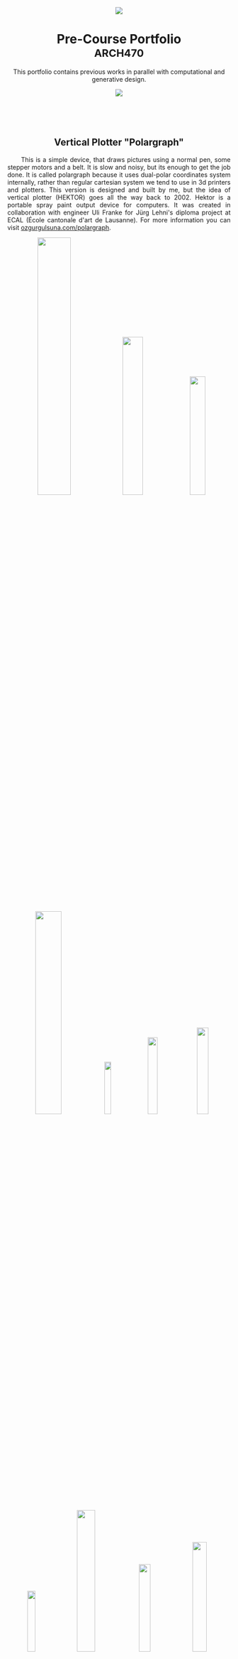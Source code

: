 <!-- [![N|Solid](https://raw.githubusercontent.com/ozgurgulsuna/ARCH470-DigitalDesignStudio/main/top.png?token=AJH7N4Z74UZBD7UN36G274TBNAFPK)](https://nodesource.com/products/nsolid)-->

<!--<img src="top.png" style=" width: 8000px;
  height: 150px;vertical-align:middle;margin:-40px 0px; object-fit:cover;"> </center>   -->
<!--![yastik](top.png)-->
<p align="center">
   <img src="/images/top.png" >
</p>

<h1 align="center" style=" border-bottom: none ;">Pre-Course Portfolio<br><sup> ARCH470 </sup></h1>
<!--<h3 align="center" style="font-style: italic;font-size:2em;">  ARCH 470 </h3>-->
<p align="center"


This portfolio contains previous works in parallel with computational and generative design.


</p>

<!--<img src="bottom.jpeg" style=" width: 8000px;
  height:80px;vertical-align:middle;margin:0px 0px; object-fit:cover;"> </center>  -->
  
  
<p align="center">
   <img src="/images/bottom.png" >
</p>

<!--![yastik](bottom.png)-->

<p> <br>
  </p>
  <p> <br>

<h2 align="center"> Vertical Plotter "Polargraph" </h2>
<p align="justify">
&nbsp;&nbsp;&nbsp;&nbsp;&nbsp;&nbsp;This is a simple device, that draws pictures using a normal pen, some stepper motors and a belt. It is slow and noisy, but its enough to get the job done. It is called polargraph because it uses dual-polar coordinates system internally, rather than regular cartesian system we tend to use in 3d printers and plotters. This version is designed and built by me, but the idea of vertical plotter (HEKTOR) goes all the way back to 2002. Hektor is a portable spray paint output device for computers. It was created in collaboration with engineer Uli Franke for Jürg Lehni's diploma project at ECAL (École cantonale d'art de Lausanne).
  For more information you can visit <a href="https://www.ozgurgulsuna.com/polargraph"> ozgurgulsuna.com/polargraph</a>.
</p>


<p align="center" width="100%">
    <img width="38.5814%" src="/images/polargraph-1.jpg">
    <img width="30.2432%" src="/images/polargraph-2.png">
    <img width="26.1754%" src="/images/polargraph-3.jpg">
</p>
<p align="center" width="100%">
    <img width="34.2127%" src="/images/polargraph-4.png">
    <img width="17.3790%" src="/images/polargraph-5.jpg">
    <img width="21.0755%" src="/images/polargraph-6.jpg">
    <img width="22.3327%" src="/images/polargraph-7.jpg">
</p>
<p align="center" width="100%">
    <img width="18.7435%" src="/images/polargraph-8.png">
    <img width="28.6165%" src="/images/polargraph-9.jpg">
    <img width="22.4755%" src="/images/polargraph-10.jpg">  
    <img width="25.1644%" src="/images/polargraph-11.jpg">
</p>

<h3 align="center">The Myth of the Singular Moment<br><sup>Exhibition, METU 2019</sup></h3>

<p  align="justify"> 
  &nbsp;&nbsp;&nbsp;&nbsp;&nbsp;&nbsp;Nowadays, technology's interference in our lives is increasing, which disturbs the definitions we got used to. As an example, the algorithms which compete with each other to achieve the perfect photographs, unintentionally change the limits of the “perfect” photo definition...
  </p>

<p align="center" width="100%">
    <img width="48%" src="/images/sergi-0.jpg">
    <img width="48%" src="/images/Sergi-1.jpg">
</p>
<p align="center" width="100%">
    <img width="65.7872%" src="/images/Sergi-2.jpg">
    &nbsp;
    <img width="29.2128%" src="/images/Sergi-6.jpg">
</p>
<p align="center" width="100%">
    <img width="29.2128%" src="/images/Sergi-3.jpg">
    &nbsp;
    <img width="65.7872%" src="/images/Sergi-4.jpg">
</p>


<h3 align="right"><sup><em> Middle East Technical University, Ankara</em> </sup></h3>

<p><br><br></p>


<h2 align="center"> Topology Optimization</h2>
<p align="justify">
&nbsp;&nbsp;&nbsp;&nbsp;&nbsp;&nbsp;Optimizing the geometry for a specific goal using computational tools is a technique that results in unforeseen outputs. The finite element method, which is generally applied in order to solve this problem, generates organic models. This resembles the evolutionary optimization of nature itself. Thus generated models have similarities with bones and plants. I used this technique in two mini-projects, first one is a shelf bracket-like design for my desk support and second one is a door stop.
</p>



<p align="center" width="100%">
    <img width="30.4997%" src="/images/topo-1.jpg">
    <img width="32.2502%" src="/images/topo-2.jpg">
    <img width="32.2502%" src="/images/topo-3.jpg">
</p>

<p align="right">Shelf Bracket&nbsp;&nbsp;&nbsp;&nbsp;&nbsp;&nbsp;&nbsp;&nbsp;</p>


<p align="center" width="100%">
    <img width="47%" src="/images/topo-4.jpg">
     &nbsp;
    <img width="47%" src="/images/topo-5.jpg">
</p>

<p align="right">Door Stop&nbsp;&nbsp;&nbsp;&nbsp;&nbsp;&nbsp;&nbsp;&nbsp;</p>

<p><br><br></p>

<h2 align="center"> PHOTOGRAPHY<br><sup>Alternative Processes</sup></h2>
<p align="justify">
&nbsp;&nbsp;&nbsp;&nbsp;&nbsp;&nbsp;I have been interested in photography for only a couple of years, but my previous works were deeply related to pointing at and shooting something. I like to work with mechanical cameras and develop my visuals in a darkroom. This hands-on procedure can be limiting, but restrictions open up a new perspective for one. I believe that darkroom printing practice has beauty in both the process and the detail/lifetime of visuals. Below you can find examples of silver prints from an old exhibition of mine.
</p>

<h3 align="center">Photography Exhibition<br><sup>Ankara, May 2018</sup></h3>

<p align="center" width="100%">
    <img width="30.3867%" src="/images/k-1.png">
    &nbsp;
    <img width="64.6133%" src="/images/k-2.jpg">
</p>
<p align="center" width="100%">
    <img width="47%" src="/images/k-3.jpg">
    &nbsp;
    <img width="47%" src="/images/k-4.jpg">
</p>

<h3 align="right"><sup><em>For more information, please contact</em> </sup></h3>

<h3 align="center">GumBichromate<br><sup>Online Exhibition, 2020</sup></h3>

<p align="justify">
&nbsp;&nbsp;&nbsp;&nbsp;&nbsp;&nbsp;Gum bichromate is a photographic printing process. The image is rendered on any fibrous material from the negatives more than once. This is a  multi-layer process, which is essential for color prints. I have been exploring the procedure for a couple of years now, and it yielded these results. 
  </p>


<p align="center" width="100%">
    <img width="23.1664%" src="/images/g-1.jpg">
    <img width="71.8336%" src="/images/g-2.jpg">
</p>
<p align="center" width="100%">
    <img width="15.4335%" src="/images/g-4.jpg">
    <img width="57.7263%" src="/images/g-5.jpg">
    <img width="21.8403%" src="/images/g-6.jpg">
</p>

<h3 align="right"><sup><em><a  href="http://aft.metu.edu.tr/portfolio.php?id=ozgur">Exhibiton can be visited here</a></em> </sup></h3>

<h2 align="center"> Unlisted</h2>
<p align="center">
&nbsp;&nbsp;&nbsp;&nbsp;&nbsp;&nbsp;These works are the unfinished results of experiments done with various mediums, tools, lights, and thoughts.
</p>

<p align="center" width="100%">
    <img width="53.6161%" src="/images/unlisted-1.jpg">
    <img width="15.3299%" src="/images/unlisted-2.jpg">
    <img width="26.0541%" src="/images/unlisted-3.png">
</p>
<p align="center" width="100%">
    <img width="34.8076%" src="/images/unlisted-4.jpg">
    <img width="25.3570%" src="/images/unlisted-6.jpg">
    <img width="34.8354%" src="/images/unlisted-5.jpg">
</p>
<p align="center" width="100%">
    <img width="44.5276%" src="/images/unlisted-7.jpg">
    <img width="21.6376%" src="/images/unlisted-9.jpg">
    <img width="28.8348%" src="/images/unlisted-8.jpg">
</p>
